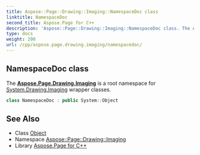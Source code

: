 ```yaml
---
title: Aspose::Page::Drawing::Imaging::NamespaceDoc class
linktitle: NamespaceDoc
second_title: Aspose.Page for C++
description: 'Aspose::Page::Drawing::Imaging::NamespaceDoc class. The Aspose.Page.Drawing.Imaging is a root namespace for System.Drawing.Imaging wrapper classes in C++.'
type: docs
weight: 200
url: /cpp/aspose.page.drawing.imaging/namespacedoc/
---
```

## NamespaceDoc class


The **[Aspose.Page.Drawing.Imaging](../)** is a root namespace for [System.Drawing.Imaging](../../system.drawing.imaging/) wrapper classes.

```cpp
class NamespaceDoc : public System::Object
```

## See Also

* Class [Object](../../system/object/)
* Namespace [Aspose::Page::Drawing::Imaging](../)
* Library [Aspose.Page for C++](../../)
